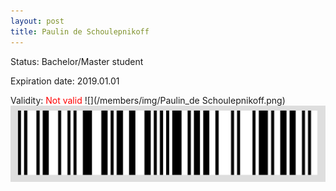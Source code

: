 ```yaml
---
layout: post
title: Paulin de Schoulepnikoff
---
```


Status: Bachelor/Master student

Expiration date: 2019.01.01

Validity: <font color="red"> Not valid</font> 
![](/members/img/Paulin_de Schoulepnikoff.png)
![](/members/img/bar.png)
